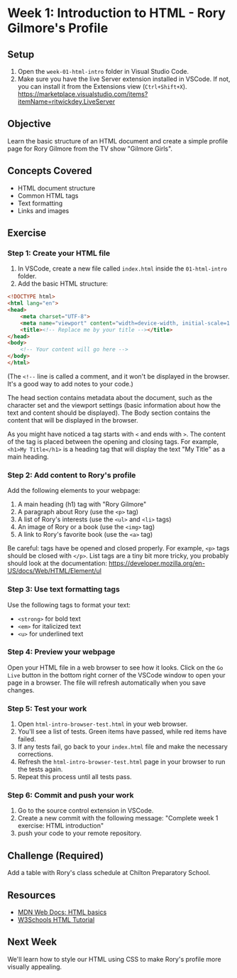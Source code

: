 # Week 1: Introduction to HTML - Rory Gilmore's Profile

## Setup

1. Open the `week-01-html-intro` folder in Visual Studio Code.
1. Make sure you have the live Server extension installed in VSCode. If not, you can install it from the Extensions view (`Ctrl+Shift+X`). https://marketplace.visualstudio.com/items?itemName=ritwickdey.LiveServer

## Objective
Learn the basic structure of an HTML document and create a simple profile page for Rory Gilmore from the TV show "Gilmore Girls".

## Concepts Covered
- HTML document structure
- Common HTML tags
- Text formatting
- Links and images

## Exercise

### Step 1: Create your HTML file
1. In VSCode, create a new file called `index.html` inside the `01-html-intro` folder.
1. Add the basic HTML structure:

```html
<!DOCTYPE html>
<html lang="en">
<head>
    <meta charset="UTF-8">
    <meta name="viewport" content="width=device-width, initial-scale=1.0">
    <title><!-- Replace me by your title --></title>
</head>
<body>
    <!-- Your content will go here -->
</body>
</html>
```

(The `<!--` line is called a comment, and it won't be displayed in the browser. It's a good way to add notes to your code.)

The head section contains metadata about the document, such as the character set and the viewport settings (basic information about how the text and content should be displayed). The Body section contains the content that will be displayed in the browser.

As you might have noticed a tag starts with `<` and ends with `>`. The content of the tag is placed between the opening and closing tags. For example, `<h1>My Title</h1>` is a heading tag that will display the text "My Title" as a main heading.

### Step 2: Add content to Rory's profile
Add the following elements to your webpage:
1. A main heading (h1) tag with "Rory Gilmore"
1. A paragraph about Rory (use the `<p>` tag)
1. A list of Rory's interests (use the `<ul>` and `<li>` tags)
1. An image of Rory or a book (use the `<img>` tag)
1. A link to Rory's favorite book (use the `<a>` tag)

Be careful: tags have be opened and closed properly. For example, `<p>` tags should be closed with `</p>`.
List tags are a tiny bit more tricky, you probably should look at the documentation: https://developer.mozilla.org/en-US/docs/Web/HTML/Element/ul

### Step 3: Use text formatting tags
Use the following tags to format your text:
- `<strong>` for bold text
- `<em>` for italicized text
- `<u>` for underlined text

### Step 4: Preview your webpage
Open your HTML file in a web browser to see how it looks.
Click on the `Go Live` button in the bottom right corner of the VSCode window to open your page in a browser. The file will refresh automatically when you save changes.

### Step 5: Test your work
1. Open `html-intro-browser-test.html` in your web browser.
1. You'll see a list of tests. Green items have passed, while red items have failed.
1. If any tests fail, go back to your `index.html` file and make the necessary corrections.
1. Refresh the `html-intro-browser-test.html` page in your browser to run the tests again.
1. Repeat this process until all tests pass.

### Step 6: Commit and push your work
1. Go to the source control extension in VSCode.
1. Create a new commit with the following message: "Complete week 1 exercise: HTML introduction"
1. push your code to your remote repository.

## Challenge (Required)
Add a table with Rory's class schedule at Chilton Preparatory School.

## Resources
- [MDN Web Docs: HTML basics](https://developer.mozilla.org/en-US/docs/Learn/Getting_started_with_the_web/HTML_basics)
- [W3Schools HTML Tutorial](https://www.w3schools.com/html/)

## Next Week
We'll learn how to style our HTML using CSS to make Rory's profile more visually appealing.
